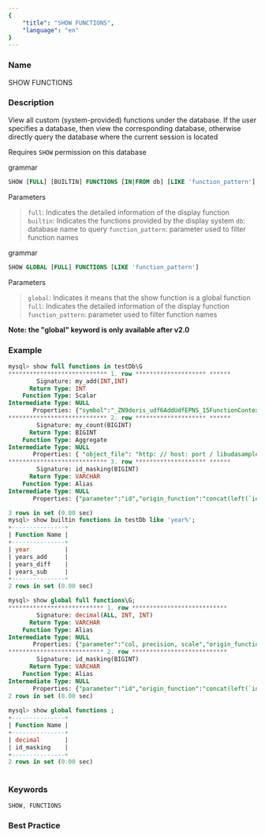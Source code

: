 ```yaml
---
{
    "title": "SHOW FUNCTIONS",
    "language": "en"
}
---
```


<!--
Licensed to the Apache Software Foundation (ASF) under one
or more contributor license agreements.  See the NOTICE file
distributed with this work for additional information
regarding copyright ownership.  The ASF licenses this file
to you under the Apache License, Version 2.0 (the
"License"); you may not use this file except in compliance
with the License.  You may obtain a copy of the License at

  http://www.apache.org/licenses/LICENSE-2.0

Unless required by applicable law or agreed to in writing,
software distributed under the License is distributed on an
"AS IS" BASIS, WITHOUT WARRANTIES OR CONDITIONS OF ANY
KIND, either express or implied.  See the License for the
specific language governing permissions and limitations
under the License.
-->



### Name

SHOW FUNCTIONS

### Description

View all custom (system-provided) functions under the database. If the user specifies a database, then view the corresponding database, otherwise directly query the database where the current session is located

Requires `SHOW` permission on this database

grammar

```sql
SHOW [FULL] [BUILTIN] FUNCTIONS [IN|FROM db] [LIKE 'function_pattern']
```

Parameters

>`full`: Indicates the detailed information of the display function
>`builtin`: Indicates the functions provided by the display system
>`db`: database name to query
>`function_pattern`: parameter used to filter function names

grammar

```sql
SHOW GLOBAL [FULL] FUNCTIONS [LIKE 'function_pattern']
```

Parameters

>`global`: Indicates it means that the show function is a global function
>`full`: Indicates the detailed information of the display function
>`function_pattern`: parameter used to filter function names

**Note: the "global" keyword is only available after v2.0**

### Example

```sql
mysql> show full functions in testDb\G
**************************** 1. row ******************** ******
        Signature: my_add(INT,INT)
      Return Type: INT
    Function Type: Scalar
Intermediate Type: NULL
       Properties: {"symbol":"_ZN9doris_udf6AddUdfEPNS_15FunctionContextERKNS_6IntValES4_","object_file":"http://host:port/libudfsample.so","md5":"cfe7a362d10f3aaf6c49974ee0f1f878"}
**************************** 2. row ******************** ******
        Signature: my_count(BIGINT)
      Return Type: BIGINT
    Function Type: Aggregate
Intermediate Type: NULL
       Properties: { "object_file": "http: // host: port / libudasample.so", "finalize_fn": "_ZN9doris_udf13CountFinalizeEPNS_15FunctionContextERKNS_9BigIntValE", "init_fn": "_ZN9doris_udf9CountInitEPNS_15FunctionContextEPNS_9BigIntValE", "merge_fn": "_ZN9doris_udf10CountMergeEPNS_15FunctionContextERKNS_9BigIntValEPS2_", "md5": " 37d185f80f95569e2676da3d5b5b9d2f","update_fn":"_ZN9doris_udf11CountUpdateEPNS_15FunctionContextERKNS_6IntValEPNS_9BigIntValE"}
**************************** 3. row ******************** ******
        Signature: id_masking(BIGINT)
      Return Type: VARCHAR
    Function Type: Alias
Intermediate Type: NULL
       Properties: {"parameter":"id","origin_function":"concat(left(`id`, 3), `****`, right(`id`, 4))"}

3 rows in set (0.00 sec)
mysql> show builtin functions in testDb like 'year%';
+---------------+
| Function Name |
+---------------+
| year          |
| years_add     |
| years_diff    |
| years_sub     |
+---------------+
2 rows in set (0.00 sec)

mysql> show global full functions\G;
*************************** 1. row ***************************
        Signature: decimal(ALL, INT, INT)
      Return Type: VARCHAR
    Function Type: Alias
Intermediate Type: NULL
       Properties: {"parameter":"col, precision, scale","origin_function":"CAST(`col` AS decimal(`precision`, `scale`))"}
*************************** 2. row ***************************
        Signature: id_masking(BIGINT)
      Return Type: VARCHAR
    Function Type: Alias
Intermediate Type: NULL
       Properties: {"parameter":"id","origin_function":"concat(left(`id`, 3), `****`, right(`id`, 4))"}
2 rows in set (0.00 sec)
    
mysql> show global functions ;
+---------------+
| Function Name |
+---------------+
| decimal       |
| id_masking    |
+---------------+
2 rows in set (0.00 sec)    
    
```

### Keywords

    SHOW, FUNCTIONS

### Best Practice

